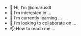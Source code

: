 - 👋 Hi, I’m @omarusdt
- 👀 I’m interested in ...
- 🌱 I’m currently learning ...
- 💞️ I’m looking to collaborate on ...
- 📫 How to reach me ...

<!---
omarusdt/omarusdt is a ✨ special ✨ repository because its `README.md` (this file) appears on your GitHub profile.
You can click the Preview link to take a look at your changes.
--->
